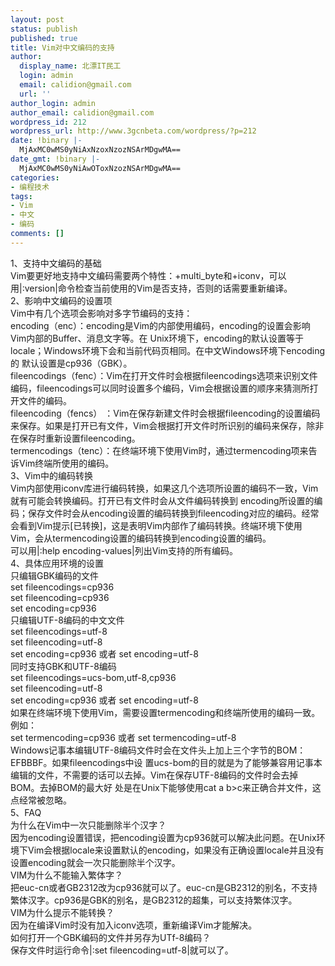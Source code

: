 ```yaml
---
layout: post
status: publish
published: true
title: Vim对中文编码的支持
author:
  display_name: 北漂IT民工
  login: admin
  email: calidion@gmail.com
  url: ''
author_login: admin
author_email: calidion@gmail.com
wordpress_id: 212
wordpress_url: http://www.3gcnbeta.com/wordpress/?p=212
date: !binary |-
  MjAxMC0wMS0yNiAxNzoxNzozNSArMDgwMA==
date_gmt: !binary |-
  MjAxMC0wMS0yNiAwOToxNzozNSArMDgwMA==
categories:
- 编程技术
tags:
- Vim
- 中文
- 编码
comments: []
---
```

<p>1、支持中文编码的基础<br />
Vim要更好地支持中文编码需要两个特性：+multi_byte和+iconv，可以用|:version|命令检查当前使用的Vim是否支持，否则的话需要重新编译。<br />
2、影响中文编码的设置项<br />
Vim中有几个选项会影响对多字节编码的支持：<br />
encoding（enc）：encoding是Vim的内部使用编码，encoding的设置会影响Vim内部的Buffer、消息文字等。在 Unix环境下，encoding的默认设置等于locale；Windows环境下会和当前代码页相同。在中文Windows环境下encoding的 默认设置是cp936（GBK）。<br />
fileencodings（fenc）：Vim在打开文件时会根据fileencodings选项来识别文件编码，fileencodings可以同时设置多个编码，Vim会根据设置的顺序来猜测所打开文件的编码。<br />
fileencoding（fencs） ：Vim在保存新建文件时会根据fileencoding的设置编码来保存。如果是打开已有文件，Vim会根据打开文件时所识别的编码来保存，除非在保存时重新设置fileencoding。<br />
termencodings（tenc）：在终端环境下使用Vim时，通过termencoding项来告诉Vim终端所使用的编码。<br />
3、Vim中的编码转换<br />
Vim内部使用iconv库进行编码转换，如果这几个选项所设置的编码不一致，Vim就有可能会转换编码。打开已有文件时会从文件编码转换到 encoding所设置的编码；保存文件时会从encoding设置的编码转换到fileencoding对应的编码。经常会看到Vim提示[已转换]，这是表明Vim内部作了编码转换。终端环境下使用Vim，会从termencoding设置的编码转换到encoding设置的编码。<br />
可以用|:help encoding-values|列出Vim支持的所有编码。<br />
4、具体应用环境的设置<br />
只编辑GBK编码的文件<br />
set fileencodings=cp936<br />
set fileencoding=cp936<br />
set encoding=cp936<br />
只编辑UTF-8编码的中文文件<br />
set fileencodings=utf-8<br />
set fileencoding=utf-8<br />
set encoding=cp936 或者 set encoding=utf-8<br />
同时支持GBK和UTF-8编码<br />
set fileencodings=ucs-bom,utf-8,cp936<br />
set fileencoding=utf-8<br />
set encoding=cp936 或者 set encoding=utf-8<br />
如果在终端环境下使用Vim，需要设置termencoding和终端所使用的编码一致。例如：<br />
set termencoding=cp936 或者 set termencoding=utf-8<br />
Windows记事本编辑UTF-8编码文件时会在文件头上加上三个字节的BOM：EFBBBF。如果fileencodings中设 置ucs-bom的目的就是为了能够兼容用记事本编辑的文件，不需要的话可以去掉。Vim在保存UTF-8编码的文件时会去掉BOM。去掉BOM的最大好 处是在Unix下能够使用cat a b>c来正确合并文件，这点经常被忽略。<br />
5、FAQ<br />
为什么在Vim中一次只能删除半个汉字？<br />
因为encoding设置错误，把encoding设置为cp936就可以解决此问题。在Unix环境下Vim会根据locale来设置默认的encoding，如果没有正确设置locale并且没有设置encoding就会一次只能删除半个汉字。<br />
VIM为什么不能输入繁体字？<br />
把euc-cn或者GB2312改为cp936就可以了。euc-cn是GB2312的别名，不支持繁体汉字。cp936是GBK的别名，是GB2312的超集，可以支持繁体汉字。<br />
VIM为什么提示不能转换？<br />
因为在编译Vim时没有加入iconv选项，重新编译Vim才能解决。<br />
如何打开一个GBK编码的文件并另存为UTf-8编码？<br />
保存文件时运行命令|:set fileencoding=utf-8|就可以了。</p>

